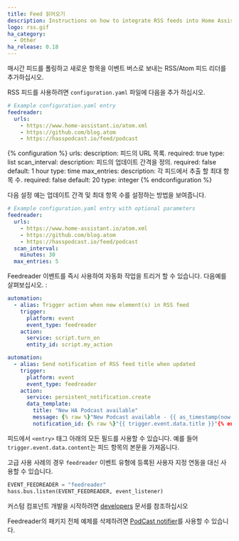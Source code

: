 ```yaml
---
title: Feed 읽어오기
description: Instructions on how to integrate RSS feeds into Home Assistant.
logo: rss.gif
ha_category:
  - Other
ha_release: 0.18
---
```


매시간 피드를 폴링하고 새로운 항목을 이벤트 버스로 보내는 RSS/Atom 피드 리더를 추가하십시오.

RSS 피드를 사용하려면 `configuration.yaml` 파일에 다음을 추가 하십시오.

```yaml
# Example configuration.yaml entry
feedreader:
  urls:
    - https://www.home-assistant.io/atom.xml
    - https://github.com/blog.atom
    - https://hasspodcast.io/feed/podcast
```

{% configuration %}
  urls:
    description: 피드의 URL 목록.
    required: true
    type: list
  scan_interval:
    description: 피드의 업데이트 간격을 정의.
    required: false
    default: 1 hour
    type: time
  max_entries:
    description: 각 피드에서 추출 할 최대 항목 수.
    required: false
    default: 20
    type: integer
{% endconfiguration %}

다음 설정 예는 업데이트 간격 및 최대 항목 수를 설정하는 방법을 보여줍니다.

```yaml
# Example configuration.yaml entry with optional parameters
feedreader:
  urls:
    - https://www.home-assistant.io/atom.xml
    - https://github.com/blog.atom
    - https://hasspodcast.io/feed/podcast
  scan_interval:
    minutes: 30
  max_entries: 5
```

Feedreader 이벤트를 즉시 사용하여 자동화 작업을 트리거 할 수 있습니다. 다음예를 살펴보십시오. :

```yaml
automation:
  - alias: Trigger action when new element(s) in RSS feed
    trigger:
      platform: event
      event_type: feedreader
    action:
      service: script.turn_on
      entity_id: script.my_action
```

```yaml
automation:
  - alias: Send notification of RSS feed title when updated
    trigger:
      platform: event
      event_type: feedreader
    action:
      service: persistent_notification.create
      data_template:
        title: "New HA Podcast available"
        message: {% raw %}"New Podcast available - {{ as_timestamp(now()) | timestamp_custom('%I:%M:%S %p %d%b%Y', true) }}"{% endraw %}
        notification_id: {% raw %}"{{ trigger.event.data.title }}"{% endraw %}
```

피드에서 `<entry>` 태그 아래의 모든 필드를 사용할 수 있습니다. 예를 들어 `trigger.event.data.content`는 피드 항목의 본문을 가져옵니다.

고급 사용 사례의 경우 `feedreader` 이벤트 유형에 등록된 사용자 지정 연동을 대신 사용할 수 있습니다.

```python
EVENT_FEEDREADER = "feedreader"
hass.bus.listen(EVENT_FEEDREADER, event_listener)
```

커스텀 컴포넌트 개발을 시작하려면 [developers](/developers) 문서를 참조하십시오

Feedreader의 패키지 전체 예제를 삭제하려면 [PodCast notifier](https://github.com/CCOSTAN/Home-AssistantConfig/blob/master/config/packages/hasspodcast.yaml)를 사용할 수 있습니다.